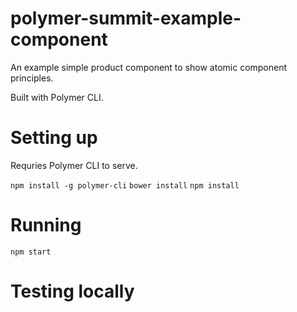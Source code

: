 # polymer-summit-example-component
An example simple product component to show atomic component principles.

Built with Polymer CLI.


# Setting up
Requries Polymer CLI to serve.

  `npm install -g polymer-cli`
  `bower install`
  `npm install`

# Running

`npm start`

# Testing locally
